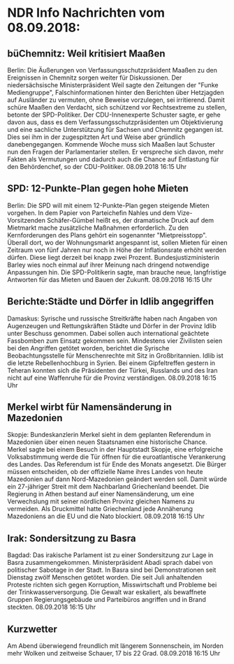# NDR Info Nachrichten vom 08.09.2018:


## büChemnitz: Weil kritisiert Maaßen
Berlin: Die Äußerungen von Verfassungsschutzpräsident Maaßen zu den Ereignissen in Chemnitz sorgen weiter für Diskussionen. Der niedersächsische Ministerpräsident Weil sagte den Zeitungen der "Funke Mediengruppe", Falschinformationen hinter den Berichten über Hetzjagden auf Ausländer zu vermuten, ohne Beweise vorzulegen, sei irritierend. Damit schüre Maaßen den Verdacht, sich schützend vor Rechtsextreme zu stellen, betonte der SPD-Politiker. Der CDU-Innenexperte Schuster sagte, er gehe davon aus, dass es dem Verfassungsschutzpräsidenten um Objektivierung und eine sachliche Unterstützung für Sachsen und Chemnitz gegangen ist. Dies sei ihm in der zugespitzten Art und Weise aber gründlich danebengegangen. Kommende Woche muss sich Maaßen laut Schuster nun den Fragen der Parlamentarier stellen. Er verspreche sich davon, mehr Fakten als Vermutungen und dadurch auch die Chance auf Entlastung für den Behördenchef, so der CDU-Politiker. 08.09.2018 16:15 Uhr 

## SPD: 12-Punkte-Plan gegen hohe Mieten
Berlin: Die SPD will mit einem 12-Punkte-Plan gegen steigende Mieten vorgehen. In dem Papier von Parteichefin Nahles und dem Vize-Vorsitzenden Schäfer-Gümbel heißt es, der dramatische Druck auf dem Mietmarkt mache zusätzliche Maßnahmen erforderlich. Zu den Kernforderungen des Plans gehört ein sogenannter "Mietpreisstopp". Überall dort, wo der Wohnungsmarkt angespannt ist, sollen Mieten für einen Zeitraum von fünf Jahren nur noch in Höhe der Inflationsrate erhöht werden dürfen. Diese liegt derzeit bei knapp zwei Prozent. Bundesjustizministerin Barley wies noch einmal auf ihrer Meinung nach dringend notwendige Anpassungen hin. Die SPD-Politikerin sagte, man brauche neue, langfristige Antworten für das Mieten und Bauen der Zukunft. 08.09.2018 16:15 Uhr 

## Berichte:Städte und Dörfer in Idlib angegriffen
Damaskus: Syrische und russische Streitkräfte haben nach Angaben von Augenzeugen und Rettungskräften Städte und Dörfer in der Provinz Idlib unter Beschuss genommen. Dabei sollen auch international geächtete Fassbomben zum Einsatz gekommen sein. Mindestens vier Zivilisten seien bei den Angriffen getötet worden, berichtet die Syrische Beobachtungsstelle für Menschenrechte mit Sitz in Großbritannien. Idlib ist die letzte Rebellenhochburg in Syrien. Bei einem Gipfeltreffen gestern in Teheran konnten sich die Präsidenten der Türkei, Russlands und des Iran nicht auf eine Waffenruhe für die Provinz verständigen. 08.09.2018 16:15 Uhr 

## Merkel wirbt für Namensänderung in Mazedonien
Skopje: Bundeskanzlerin Merkel sieht in dem geplanten Referendum in Mazedonien über einen neuen Staatsnamen eine historische Chance. Merkel sagte bei einem Besuch in der Hauptstadt Skopje, eine erfolgreiche Volksabstimmung werde die Tür öffnen für die euroatlantische Verankerung des Landes. Das Referendum ist für Ende des Monats angesetzt. Die Bürger müssen entscheiden, ob der offizielle Name ihres Landes von heute Mazedonien auf dann Nord-Mazedonien geändert werden soll. Damit würde ein 27-jähriger Streit mit dem Nachbarland Griechenland beendet. Die Regierung in Athen bestand auf einer Namensänderung, um eine Verwechslung mit seiner nördlichen Provinz gleichen Namens zu vermeiden. Als Druckmittel hatte Griechenland jede Annäherung Mazedoniens an die EU und die Nato blockiert. 08.09.2018 16:15 Uhr 

## Irak: Sondersitzung zu Basra
Bagdad: Das irakische Parlament ist zu einer Sondersitzung zur Lage in Basra zusammengekommen. Ministerpräsident Abadi sprach dabei von politischer Sabotage in der Stadt. In Basra sind bei Demonstrationen seit Dienstag zwölf Menschen getötet worden. Die seit Juli anhaltenden Proteste richten sich gegen Korruption, Misswirtschaft und Probleme bei der Trinkwasserversorgung. Die Gewalt war eskaliert, als bewaffnete Gruppen Regierungsgebäude und Parteibüros angriffen und in Brand steckten. 08.09.2018 16:15 Uhr 

## Kurzwetter
Am Abend überwiegend freundlich mit längerem Sonnenschein, im Norden mehr Wolken und zeitweise Schauer, 17 bis 22 Grad. 08.09.2018 16:15 Uhr 
